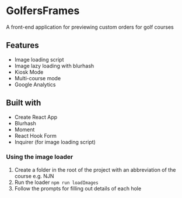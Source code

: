 # GolfersFrames

A front-end application for previewing custom orders for golf courses

## Features

- Image loading script
- Image lazy loading with blurhash
- Kiosk Mode
- Multi-course mode
- Google Analytics

## Built with
- Create React App
- Blurhash
- Moment
- React Hook Form
- Inquirer (for image loading script)

### Using the image loader
1. Create a folder in the root of the project with an abbreviation of the course e.g. NJN
2. Run the loader `npm run loadImages`
3. Follow the prompts for filling out details of each hole
